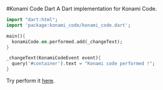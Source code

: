 #Konami Code Dart
A Dart implementation for Konami Code.

```dart
import "dart:html";
import 'package:konami_code/konami_code.dart';

main(){
  konamiCode.on.performed.add(_changeText);
}

_changeText(KonamiCodeEvent event){
  query('#container').text = "Konami code performed !";
}
```

Try perform it [here](http://nfrancois.github.com/konamidart/).
